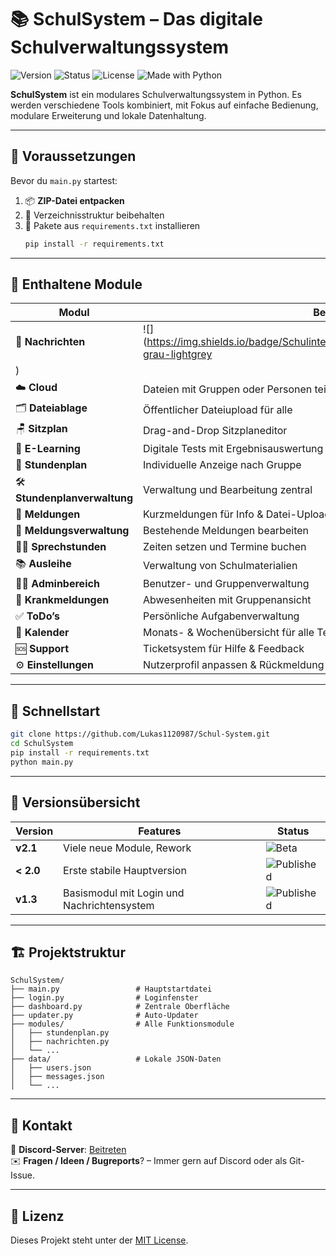 
# 📚 SchulSystem – Das digitale Schulverwaltungssystem


![Version](https://img.shields.io/badge/Version-1.5.0-blue?style=flat-square)
![Status](https://img.shields.io/badge/Status-BETA-red?style=flat-square)
![License](https://img.shields.io/badge/License-MIT-blue?style=flat-square)
![Made with Python](https://img.shields.io/badge/Made%20with-Python-3776AB?logo=python&logoColor=white&style=flat-square)

**SchulSystem** ist ein modulares Schulverwaltungssystem in Python. Es werden verschiedene Tools kombiniert, mit Fokus auf einfache Bedienung, modulare Erweiterung und lokale Datenhaltung.

---

## 🔧 Voraussetzungen

Bevor du `main.py` startest:

1. 📦 **ZIP-Datei entpacken**
2. 📂 Verzeichnisstruktur beibehalten
3. 🔁 Pakete aus `requirements.txt` installieren  
   ```bash
   pip install -r requirements.txt
   ```

---

## 🧩 Enthaltene Module

| Modul | Beschreibung |
|-------|--------------|
| 💬 **Nachrichten** | ![](https://img.shields.io/badge/Schulinterne%20Nachrichten%20mit%20Suchfunktion-grau-lightgrey
) |
| ☁️ **Cloud** | Dateien mit Gruppen oder Personen teilen |
| 🗂️ **Dateiablage** | Öffentlicher Dateiupload für alle |
| 🪑 **Sitzplan** | Drag-and-Drop Sitzplaneditor |
| 🧪 **E-Learning** | Digitale Tests mit Ergebnisauswertung |
| 📅 **Stundenplan** | Individuelle Anzeige nach Gruppe |
| 🛠️ **Stundenplanverwaltung** | Verwaltung und Bearbeitung zentral |
| 📢 **Meldungen** | Kurzmeldungen für Info & Datei-Uploads |
| 📝 **Meldungsverwaltung** | Bestehende Meldungen bearbeiten |
| 🧑‍🏫 **Sprechstunden** | Zeiten setzen und Termine buchen |
| 📚 **Ausleihe** | Verwaltung von Schulmaterialien |
| 🧑‍💼 **Adminbereich** | Benutzer- und Gruppenverwaltung |
| 🤧 **Krankmeldungen** | Abwesenheiten mit Gruppenansicht |
| ✅ **ToDo’s** | Persönliche Aufgabenverwaltung |
| 📆 **Kalender** | Monats- & Wochenübersicht für alle Termine |
| 🆘 **Support** | Ticketsystem für Hilfe & Feedback |
| ⚙️ **Einstellungen** | Nutzerprofil anpassen & Rückmeldung geben |

---

## 🚀 Schnellstart

```bash
git clone https://github.com/Lukas1120987/Schul-System.git
cd SchulSystem
pip install -r requirements.txt
python main.py
```

---

## 📌 Versionsübersicht

| Version        | Features         | Status |
|----------------|------------------|--------|
| **v2.1**       | Viele neue Module, Rework        | ![Beta](https://img.shields.io/badge/BETA-red) |
| **< 2.0**       | Erste stabile Hauptversion       | ![Published](https://img.shields.io/badge/Published-green) |
| **v1.3**        | Basismodul mit Login und Nachrichtensystem | ![Published](https://img.shields.io/badge/Published-green) |

---

## 🏗️ Projektstruktur

```plaintext
SchulSystem/
├── main.py                 # Hauptstartdatei
├── login.py                # Loginfenster
├── dashboard.py            # Zentrale Oberfläche
├── updater.py              # Auto-Updater
├── modules/                # Alle Funktionsmodule
│   ├── stundenplan.py
│   ├── nachrichten.py
│   └── ...
├── data/                   # Lokale JSON-Daten
│   ├── users.json
│   ├── messages.json
│   └── ...
```

---

## 💬 Kontakt

📨 **Discord-Server**: [Beitreten](https://discord.gg/NHgr4FKXE3)  
✉️ **Fragen / Ideen / Bugreports**? – Immer gern auf Discord oder als Git-Issue.

---

## 📃 Lizenz

Dieses Projekt steht unter der [MIT License](https://opensource.org/licenses/MIT).
